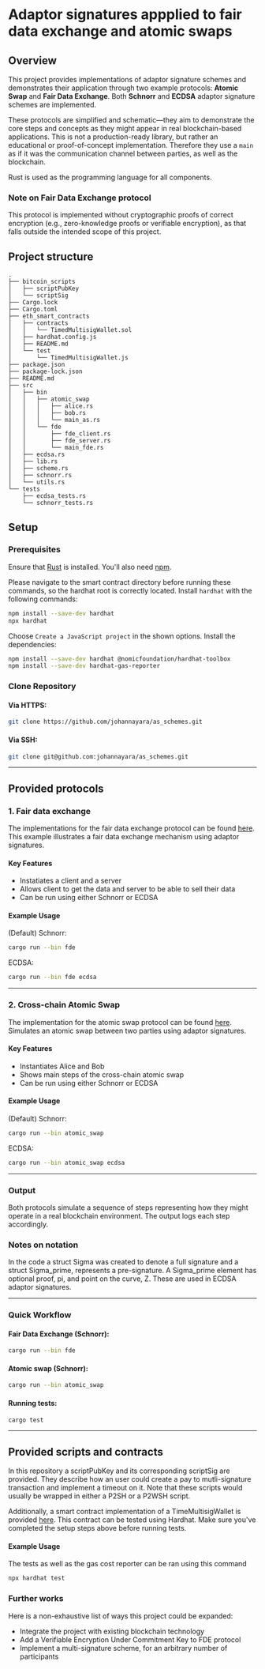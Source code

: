 # Adaptor signatures appplied to fair data exchange and atomic swaps
## Overview

This project provides implementations of adaptor signature schemes and demonstrates their application through two example protocols: **Atomic Swap** and **Fair Data Exchange**. Both **Schnorr** and **ECDSA** adaptor signature schemes are implemented.

These protocols are simplified and schematic—they aim to demonstrate the core steps and concepts as they might appear in real blockchain-based applications. This is not a production-ready library, but rather an educational or proof-of-concept implementation. Therefore they use a `main` as if it was the communication channel between parties, as well as the blockchain.

Rust is used as the programming language for all components.

### Note on Fair Data Exchange protocol
This protocol is implemented without cryptographic proofs of correct encryption (e.g., zero-knowledge proofs or verifiable encryption), as that falls outside the intended scope of this project.

## Project structure
```
.
├── bitcoin_scripts
│   ├── scriptPubKey
│   └── scriptSig
├── Cargo.lock
├── Cargo.toml
├── eth_smart_contracts
│   ├── contracts
│   │   └── TimedMultisigWallet.sol
│   ├── hardhat.config.js
│   ├── README.md
│   └── test
│       └── TimedMultisigWallet.js
├── package.json
├── package-lock.json
├── README.md
├── src
│   ├── bin
│   │   ├── atomic_swap
│   │   │   ├── alice.rs
│   │   │   ├── bob.rs
│   │   │   └── main_as.rs
│   │   └── fde
│   │       ├── fde_client.rs
│   │       ├── fde_server.rs
│   │       └── main_fde.rs
│   ├── ecdsa.rs
│   ├── lib.rs
│   ├── scheme.rs
│   ├── schnorr.rs
│   └── utils.rs
└── tests
    ├── ecdsa_tests.rs
    └── schnorr_tests.rs

```

## Setup

### Prerequisites
Ensure that [Rust](https://www.rust-lang.org/tools/install) is installed.
You'll also need [npm](https://docs.npmjs.com/downloading-and-installing-node-js-and-npm).

Please navigate to the smart contract directory before running these commands, so the hardhat root is correctly located.
Install `hardhat` with the following commands:
```bash
npm install --save-dev hardhat
npx hardhat
```
Choose `Create a JavaScript project` in the shown options.
Install the dependencies:
```bash
npm install --save-dev hardhat @nomicfoundation/hardhat-toolbox
npm install --save-dev hardhat-gas-reporter
```


### Clone Repository

#### Via HTTPS:
```bash
git clone https://github.com/johannayara/as_schemes.git
```

#### Via SSH:
```bash
git clone git@github.com:johannayara/as_schemes.git
```
---

## Provided protocols 

### 1. Fair data exchange 
The implementations for the fair data exchange protocol can be found [here](src/bin/fde/main_fde.rs). 
This example illustrates a fair data exchange mechanism using adaptor signatures.

#### Key Features
- Instatiates a client and a server 
- Allows client to get the data and server to be able to sell their data
- Can be run using either Schnorr or ECDSA
#### Example Usage
(Default) Schnorr:
```bash
cargo run --bin fde
```
ECDSA:
```bash
cargo run --bin fde ecdsa 
```
---

### 2. Cross-chain Atomic Swap
The implementation for the atomic swap protocol can be found [here](src/bin/atomic_swap/main_as.rs). Simulates an atomic swap between two parties using adaptor signatures.

#### Key Features
- Instantiates Alice and Bob 
- Shows main steps of the cross-chain atomic swap 
- Can be run using either Schnorr or ECDSA

#### Example Usage
(Default) Schnorr:
```bash
cargo run --bin atomic_swap 
```
ECDSA:
```bash
cargo run --bin atomic_swap ecdsa 
```

---

### Output
Both protocols simulate a sequence of steps representing how they might operate in a real blockchain environment. The output logs each step accordingly.

### Notes on notation 
In the code a struct Sigma was created to denote a full signature and a struct Sigma_prime, represents a pre-signature. A Sigma_prime element has optional proof, pi, and point on the curve, Z. These are used in ECDSA adaptor signatures. 

---

### **Quick Workflow**
#### Fair Data Exchange (Schnorr):
```bash
cargo run --bin fde 
```
#### Atomic swap (Schnorr):
```bash
cargo run --bin atomic_swap 
```

#### Running tests:
```bash
cargo test
```
---

## Provided scripts and contracts

In this repository a scriptPubKey and its corresponding scriptSig are provided. They describe how an user could create a pay to mutli-signature transaction and implement a timeout on it. Note that these scripts would usually be wrapped in either a P2SH or a P2WSH script. 

Additionally, a smart contract implementation of a TimeMultisigWallet is provided [here](eth_smart_contracts/). This contract can be tested using Hardhat. Make sure you've completed the setup steps above before running tests.

#### Example Usage
The tests as well as the gas cost reporter can be ran using this command
```bash
npx hardhat test
```


### Further works 
Here is a non-exhaustive list of ways this project could be expanded: 
- Integrate the project with existing blockchain technology 
- Add a Verifiable Encryption Under Commitment Key to FDE protocol
- Implement a multi-signature scheme, for an arbitrary number of participants
